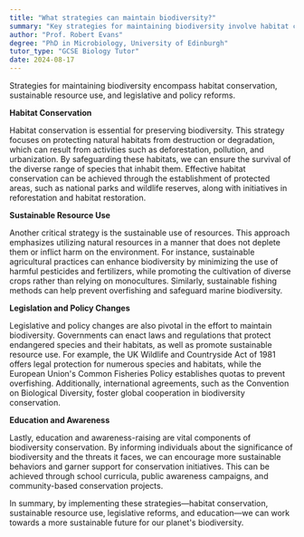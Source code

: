 ```yaml
---
title: "What strategies can maintain biodiversity?"
summary: "Key strategies for maintaining biodiversity involve habitat conservation, sustainable resource use, and implementing legislative and policy changes to protect ecosystems and species."
author: "Prof. Robert Evans"
degree: "PhD in Microbiology, University of Edinburgh"
tutor_type: "GCSE Biology Tutor"
date: 2024-08-17
---
```


Strategies for maintaining biodiversity encompass habitat conservation, sustainable resource use, and legislative and policy reforms.

**Habitat Conservation**

Habitat conservation is essential for preserving biodiversity. This strategy focuses on protecting natural habitats from destruction or degradation, which can result from activities such as deforestation, pollution, and urbanization. By safeguarding these habitats, we can ensure the survival of the diverse range of species that inhabit them. Effective habitat conservation can be achieved through the establishment of protected areas, such as national parks and wildlife reserves, along with initiatives in reforestation and habitat restoration.

**Sustainable Resource Use**

Another critical strategy is the sustainable use of resources. This approach emphasizes utilizing natural resources in a manner that does not deplete them or inflict harm on the environment. For instance, sustainable agricultural practices can enhance biodiversity by minimizing the use of harmful pesticides and fertilizers, while promoting the cultivation of diverse crops rather than relying on monocultures. Similarly, sustainable fishing methods can help prevent overfishing and safeguard marine biodiversity.

**Legislation and Policy Changes**

Legislative and policy changes are also pivotal in the effort to maintain biodiversity. Governments can enact laws and regulations that protect endangered species and their habitats, as well as promote sustainable resource use. For example, the UK Wildlife and Countryside Act of 1981 offers legal protection for numerous species and habitats, while the European Union's Common Fisheries Policy establishes quotas to prevent overfishing. Additionally, international agreements, such as the Convention on Biological Diversity, foster global cooperation in biodiversity conservation.

**Education and Awareness**

Lastly, education and awareness-raising are vital components of biodiversity conservation. By informing individuals about the significance of biodiversity and the threats it faces, we can encourage more sustainable behaviors and garner support for conservation initiatives. This can be achieved through school curricula, public awareness campaigns, and community-based conservation projects.

In summary, by implementing these strategies—habitat conservation, sustainable resource use, legislative reforms, and education—we can work towards a more sustainable future for our planet's biodiversity.
    
